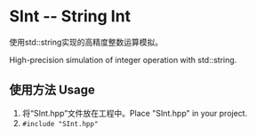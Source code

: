 # SInt -- String Int

使用std::string实现的高精度整数运算模拟。

High-precision simulation of integer operation with std::string.

## 使用方法 Usage

1. 将“SInt.hpp”文件放在工程中。Place "SInt.hpp" in your project.
2. `#include "SInt.hpp"`
